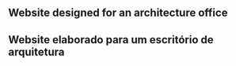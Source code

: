 ## Website designed for an architecture office

## Website elaborado para um escritório de arquitetura

